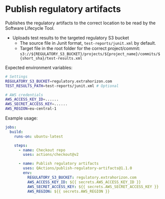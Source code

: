 # Publish regulatory artifacts

Publishes the regulatory artifacts to the correct location to be read by the Software Lifecycle Tool.

- Uploads test results to the targeted regulatory S3 bucket
  - The source file in Junit format, `test-reports/junit.xml` by default.
  - Target file in the root folder for the correct project/commit:
    `s3://${REGULATORY_S3_BUCKET}/projects/${project_name}/commits/${short_sha}/test-results.xml`

Expected environment variables:
```sh
# Settings
REGULATORY_S3_BUCKET=regulatory.extrahorizon.com
TEST_RESULTS_PATH=test-reports/junit.xml # Optional

# AWS credentials
AWS_ACCESS_KEY_ID=......
AWS_SECRET_ACCESS_KEY=......
AWS_REGION=eu-central-1
```

Example usage:
```yml
jobs:
  build:
    runs-on: ubuntu-latest

    steps:
      - name: Checkout repo
        uses: actions/checkout@v2

      - name: Publish regulatory artifacts
        uses: QActions/publish-regulatory-artifacts@1.1.0
        env:
          REGULATORY_S3_BUCKET: regulatory.extrahorizon.com
          AWS_ACCESS_KEY_ID: ${{ secrets.AWS_ACCESS_KEY_ID }}
          AWS_SECRET_ACCESS_KEY: ${{ secrets.AWS_SECRET_ACCESS_KEY }}
          AWS_REGION: ${{ secrets.AWS_REGION }}
```
